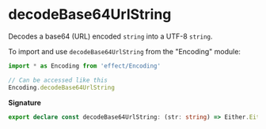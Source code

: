 # decodeBase64UrlString

Decodes a base64 (URL) encoded `string` into a UTF-8 `string`.

To import and use `decodeBase64UrlString` from the "Encoding" module:

```ts
import * as Encoding from 'effect/Encoding'

// Can be accessed like this
Encoding.decodeBase64UrlString
```

**Signature**

```ts
export declare const decodeBase64UrlString: (str: string) => Either.Either<DecodeException, string>
```
